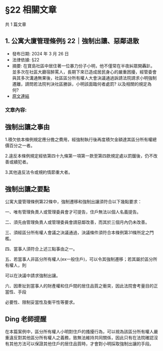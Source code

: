 # §22 相關文章

共 1 篇文章

## 1. 公寓大廈管理條例§ 22｜強制出讓、惡鄰退散

- 發布日期: 2024 年 3 月 26 日
- 法律依據: §22
- 摘要: 在寶島社區中居住著一位暴力份子小明，他不僅常在半夜糾眾開轟趴，並多次在社區大廳宿醉罵人，長期下來已造成居民身心的嚴重困擾，經管委會與其多次溝通無果後，社區區分所有權人大會決議通過訴請法院請求小明強制遷離，請問若法院判決社區勝訴，小明該面臨何者處罰? 以及相關的規定為何?
- [原文連結](https://www.jasper-realestate.com/%e5%85%ac%e5%af%93%e5%a4%a7%e5%bb%88%e7%ae%a1%e7%90%86%e6%a2%9d%e4%be%8b-22_%e5%bc%b7%e5%88%b6_%e5%87%ba%e8%ae%93%e6%83%a1%e9%84%b0%e9%80%80%e6%95%a3/)

### 文章內容:

## 強制出讓之事由

1.積欠依本條例規定應分擔之費用，經強制執行後再度積欠金額達其區分所有權總價百分之一者。

2.違反本條例規定經依第四十九條第一項第一款至第四款規定處以罰鍰後，仍不改善或續犯者。

3.其他違反法令或規約情節重大者。

## 強制出讓之要點

公寓大廈管理條例第22條中，強制遷移和強制出讓須符合以下幾點要求：

一、唯有管理負責人或管理委員會才可提告，住戶無法以個人名義提告。

二、須先由管理負責人或管理委員會請惡鄰改善，而其於三個月內仍未改善。

三、須經區分所有權人會議之決議通過，決議條件須符合本條例第31條所定之門檻。

四、當事人須符合上述三點事由之一。

五、若當事人非區分所有權人(ex一般住戶)，可以令其強制遷移；若其屬於區分所有權人，則

可以在決議中請求強制出讓。

六、因牽扯到當事人的財產權和住戶間的居住品質之衝突，因此法院會考量目的正當性、手段

必要性、限制妥當性及衡平性等要求。

## Ding 老師提醒

在本篇案例中，區分所有權人小明對住戶的搔擾行為，可以視為該區分所有權人嚴重違反對其他區分所有權人之義務，致無法維持共同關係，因此只有在法院確認沒有其他方法可以保證其他住戶的居住品質時，才會對小明採取強制出讓的手段。